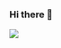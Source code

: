 ### Hi there 👋

<a href="https://github-readme-stats.vercel.app/api?username=martinbrose&show_icons=true&theme=ayu-mirage&count_private=true">
  <img align="center" src="https://github-readme-stats.vercel.app/api?username=martinbrose&show_icons=true&theme=ayu-mirage&count_private=true" />
</a>

<!--
**martinbrose/martinbrose** is a ✨ _special_ ✨ repository because its `README.md` (this file) appears on your GitHub profile.

Here are some ideas to get you started:

- 🔭 I’m currently working on ...
- 🌱 I’m currently learning ...
- 👯 I’m looking to collaborate on ...
- 🤔 I’m looking for help with ...
- 💬 Ask me about ...
- 📫 How to reach me: ...
- 😄 Pronouns: ...
- ⚡ Fun fact: ...
-->
